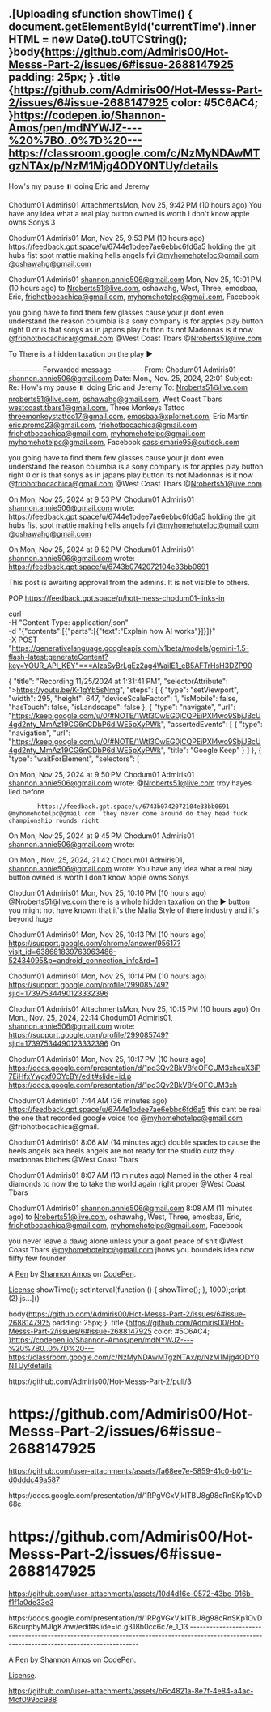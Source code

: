 .[Uploading sfunction showTime() {
	document.getElementById('currentTime').innerHTML = new Date().toUTCString();
}body{https://github.com/Admiris00/Hot-Messs-Part-2/issues/6#issue-2688147925
  padding: 25px;
}
.title {https://github.com/Admiris00/Hot-Messs-Part-2/issues/6#issue-2688147925
	color: #5C6AC4;
}https://codepen.io/Shannon-Amos/pen/mdNYWJZ----%20%7B0..0%7D%20---https://classroom.google.com/c/NzMyNDAwMTgzNTAx/p/NzM1Mjg4ODY0NTUy/details
--------------------------------------------------------------------------------------------------------------------------------------------
How's my pause ⏸️ doing Eric and Jeremy 

Chodum01 Admiris01
AttachmentsMon, Nov 25, 9:42 PM (10 hours ago)
You have any idea what a real play button owned is worth I don't know apple owns Sonys
3

Chodum01 Admiris01
Mon, Nov 25, 9:53 PM (10 hours ago)
https://feedback.gpt.space/u/6744e1bdee7ae6ebbc6fd6a5 holding the git hubs fist spot mattie making hells angels fyi @myhomehotelpc@gmail.com @oshawahg@gmail.com

Chodum01 Admiris01 <shannon.annie506@gmail.com>
Mon, Nov 25, 10:01 PM (10 hours ago)
to Nroberts51@live.com, oshawahg, West, Three, emosbaa, Eric, friohotbocachica@gmail.com, myhomehotelpc@gmail.com, Facebook

you going have to find them few glasses cause your jr dont even understand the reason columbia is a sony company is for apples play button right  0 or is that sonys as in japans play button its not Madonnas is  it now @friohotbocachica@gmail.com  @West Coast Tbars  @Nroberts51@live.com


To
There is a hidden taxation on the play ▶️ 


---------- Forwarded message ---------
From: Chodum01 Admiris01 <shannon.annie506@gmail.com>
Date: Mon., Nov. 25, 2024, 22:01
Subject: Re: How's my pause ⏸️ doing Eric and Jeremy
To: Nroberts51@live.com <nroberts51@live.com>, <oshawahg@gmail.com>, West Coast Tbars <westcoast.tbars1@gmail.com>, Three Monkeys Tattoo <threemonkeystattoo17@gmail.com>, <emosbaa@xplornet.com>, Eric Martin <eric.promo23@gmail.com>, friohotbocachica@gmail.com <friohotbocachica@gmail.com>, myhomehotelpc@gmail.com <myhomehotelpc@gmail.com>, Facebook <cassiemarie95@outlook.com>


you going have to find them few glasses cause your jr dont even understand the reason columbia is a sony company is for apples play button right  0 or is that sonys as in japans play button its not Madonnas is  it now @friohotbocachica@gmail.com  @West Coast Tbars  @Nroberts51@live.com 

On Mon, Nov 25, 2024 at 9:53 PM Chodum01 Admiris01 <shannon.annie506@gmail.com> wrote:
https://feedback.gpt.space/u/6744e1bdee7ae6ebbc6fd6a5   holding the git hubs fist spot mattie making hells angels fyi @myhomehotelpc@gmail.com  @oshawahg@gmail.com 

On Mon, Nov 25, 2024 at 9:52 PM Chodum01 Admiris01 <shannon.annie506@gmail.com> wrote:
https://feedback.gpt.space/u/6743b0742072104e33bb0691    

This post is awaiting approval from the admins. It is not visible to others.

POP
https://feedback.gpt.space/p/hott-mess-chodum01-links-in

curl \
-H "Content-Type: application/json" \
-d "{\"contents\":[{\"parts\":[{\"text\":\"Explain how AI works\"}]}]}" \
-X POST "https://generativelanguage.googleapis.com/v1beta/models/gemini-1.5-flash-latest:generateContent?key=YOUR_API_KEY"===AIzaSyBrLgEz2ag4WaiIE1_eB5AFTrHsH3DZP90

{
"title": "Recording 11/25/2024 at 1:31:41 PM",
"selectorAttribute": ">https://youtu.be/K-1gYb5sNmg",
"steps": [
{
"type": "setViewport",
"width": 295,
"height": 647,
"deviceScaleFactor": 1,
"isMobile": false,
"hasTouch": false,
"isLandscape": false
},
{
"type": "navigate",
"url": "https://keep.google.com/u/0/#NOTE/1Wtl3OwEG0jCQPEiPXl4wo9SbjJBcU4gd2nty_MmAz19CG6nCDbP6dIWE5pXyPWk",
"assertedEvents": [
{
"type": "navigation",
"url": "https://keep.google.com/u/0/#NOTE/1Wtl3OwEG0jCQPEiPXl4wo9SbjJBcU4gd2nty_MmAz19CG6nCDbP6dIWE5pXyPWk",
"title": "Google Keep"
}
]
},
{
"type": "waitForElement",
"selectors": [


On Mon, Nov 25, 2024 at 9:50 PM Chodum01 Admiris01 <shannon.annie506@gmail.com> wrote:
@Nroberts51@live.com  troy hayes lied before 

            https://feedback.gpt.space/u/6743b0742072104e33bb0691    @myhomehotelpc@gmail.com  they never come around do they head fuck championship rounds right 

On Mon, Nov 25, 2024 at 9:45 PM Chodum01 Admiris01 <shannon.annie506@gmail.com> wrote:

On Mon., Nov. 25, 2024, 21:42 Chodum01 Admiris01, <shannon.annie506@gmail.com> wrote:
You have any idea what a real play button owned is worth I don't know apple owns Sonys 

Chodum01 Admiris01
Mon, Nov 25, 10:10 PM (10 hours ago)
@Nroberts51@live.com there is a whole hidden taxation on the ▶️ button you might not have known that it's the Mafia Style of there industry and it's beyond huge

Chodum01 Admiris01
Mon, Nov 25, 10:13 PM (10 hours ago)
https://support.google.com/chrome/answer/95617?visit_id=638681839763963486-52434095&p=android_connection_info&rd=1

Chodum01 Admiris01
Mon, Nov 25, 10:14 PM (10 hours ago)
https://support.google.com/profile/299085749?sjid=17397534490123332396

Chodum01 Admiris01
AttachmentsMon, Nov 25, 10:15 PM (10 hours ago)
On Mon., Nov. 25, 2024, 22:14 Chodum01 Admiris01, <shannon.annie506@gmail.com> wrote: https://support.google.com/profile/299085749?sjid=17397534490123332396 On

Chodum01 Admiris01
Mon, Nov 25, 10:17 PM (10 hours ago)
https://docs.google.com/presentation/d/1pd3Qv2BkV8feOFCUM3xhcuX3iP7EiHfxYwgxf0OYcBY/edit#slide=id.p https://docs.google.com/presentation/d/1pd3Qv2BkV8feOFCUM3xh

Chodum01 Admiris01
7:44 AM (36 minutes ago)
https://feedback.gpt.space/u/6744e1bdee7ae6ebbc6fd6a5 this cant be real the one that recorded google voice too @myhomehotelpc@gmail.com @friohotbocachica@gmail.

Chodum01 Admiris01
8:06 AM (14 minutes ago)
double spades to cause the heels angels aka heels angels are not ready for the studio cutz they madonnas bitches @West Coast Tbars

Chodum01 Admiris01
8:07 AM (13 minutes ago)
Named in the other 4 real diamonds to now the to take the world again right proper @West Coast Tbars

Chodum01 Admiris01 <shannon.annie506@gmail.com>
8:08 AM (11 minutes ago)
to Nroberts51@live.com, oshawahg, West, Three, emosbaa, Eric, friohotbocachica@gmail.com, myhomehotelpc@gmail.com, Facebook

you never leave a dawg alone unless your a goof peace of shit @West Coast Tbars  @myhomehotelpc@gmail.com  jhows you boundeis idea now filfty few founder 

A [Pen](https://codepen.io/Shannon-Amos/pen/bNbbwRP) by [Shannon Amos](https://codepen.io/Shannon-Amos) on [CodePen](https://codepen.io).

[License](https://codepen.io/license/pen/bNbbwRP)
showTime();
setInterval(function () {
	showTime();
}, 1000);cript (2).js…]()

body{https://github.com/Admiris00/Hot-Messs-Part-2/issues/6#issue-2688147925
  padding: 25px;
}
.title {https://github.com/Admiris00/Hot-Messs-Part-2/issues/6#issue-2688147925
	color: #5C6AC4;
}https://codepen.io/Shannon-Amos/pen/mdNYWJZ----%20%7B0..0%7D%20---https://classroom.google.com/c/NzMyNDAwMTgzNTAx/p/NzM1Mjg4ODY0NTUy/details

<!DOCTYPE html><!DOCTYPE html>https://github.com/Admiris00/Hot-Messs-Part-2/pull/3
<html>
  <head>
    <title>https://github.com/Admiris00/Hot-Messs-Part-2/issues/6#issue-2688147925!</title>
    <link rel="stylesheet" href="styles.css" />
  </head>
  <body>
      <h1 class="title">https://github.com/Admiris00/Hot-Messs-Part-2/issues/6#issue-2688147925 </h1>
      <p id="currentTime"></p>
      <script src="script.js"></script>

https://github.com/user-attachments/assets/fa68ee7e-5859-41c0-b01b-d0dddc49a587


  </body>
</html>https://docs.google.com/presentation/d/1RPgVGxVjkITBU8g98cRnSKp1OvD68c
<html>
  <head>
    <title>https://github.com/Admiris00/Hot-Messs-Part-2/issues/6#issue-2688147925!</title>
    <link rel="stylesheet" href="styles.css" />
  </head>
  <body>
      <h1 class="title">https://github.com/Admiris00/Hot-Messs-Part-2/issues/6#issue-2688147925 </h1>
      <p id="currentTime"></p>
      <script src="script.js"></script>

https://github.com/user-attachments/assets/10d4d16e-0572-43be-916b-f1f1a0de33e3


  </body>
</html>https://docs.google.com/presentation/d/1RPgVGxVjkITBU8g98cRnSKp1OvD68curpbyMJIgK7nw/edit#slide=id.g318b0cc6c7e_1_13
--------------------------------------------------------------------------------------------------------------------------------------------


A [Pen](https://codepen.io/Shannon-Amos/pen/bNbbwRP) by [Shannon Amos](https://codepen.io/Shannon-Amos) on [CodePen](https://codepen.io).

[License](https://codepen.io/license/pen/bNbbwRP).

https://github.com/user-attachments/assets/b6c4821a-8e7f-4e84-a4ac-f4cf099bc988


